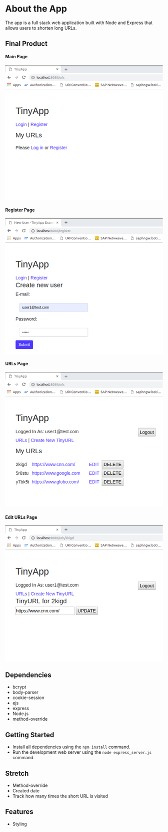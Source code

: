 # About the App

The app is a full stack web application built with Node and Express that allows users to shorten long URLs.

## Final Product

#### Main Page
![Image of Main Page](./img/main-page.png)

#### Register Page
![Image of Register Page](./img/register.png)

#### URLs Page
![Image of urls Page](./img/urls.png)

#### Edit URLs Page
![Image of Edit URLs Page](./img/edit.png)

## Dependencies
* bcrypt
* body-parser
* cookie-session
* ejs
* express
* Node.js
* method-override

## Getting Started

* Install all dependencies using the `npm install` command.
* Run the development web server using the `node express_server.js` command.

## Stretch

* Method-override
* Created date
* Track how many times the short URL is visited

## Features
* Styling